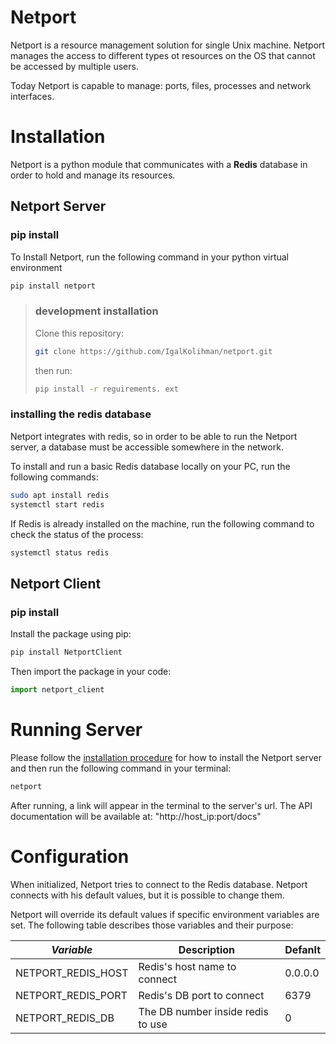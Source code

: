 # Netport

Netport is a resource management solution for single Unix machine. Netport manages the access to
different types ot resources on the OS that cannot be accessed by multiple users.

Today Netport is capable to manage: ports, files, processes and network interfaces.

# Installation

Netport is a python module that communicates with a **Redis** database in order to hold and manage
its resources.

## Netport Server

### pip install

To Install Netport, run the following command in your python virtual environment

```sh
pip install netport
```

> ### development installation
>
> Clone this repository:
> ```sh
> git clone https://github.com/IgalKolihman/netport.git
> ```
> 
> then run:
>
> ```sh
> pip install -r reguirements. ext
> ```

### installing the redis database

Netport integrates with redis, so in order to be able to run the Netport server, a database must be
accessible somewhere in the network.

To install and run a basic Redis database locally on your PC, run the following commands:

```sh
sudo apt install redis
systemctl start redis
```

If Redis is already installed on the machine, run the following command to check the status of the
process:

```sh
systemctl status redis
```

## Netport Client

### pip install

Install the package using pip:

```sh
pip install NetportClient
```

Then import the package in your code:

```python
import netport_client
```

# Running Server

Please follow the [installation procedure](#installation) for how to install the Netport server 
and then run the following command in your terminal:

```sh
netport
```

After running, a link will appear in the terminal to the server's url. The API documentation will
be available at: "http://host_ip:port/docs"

# Configuration

When initialized, Netport tries to connect to the Redis database. Netport connects with his default
values, but it is possible to change them.

Netport will override its default values if specific environment variables are set. The following
table describes those variables and their purpose:

| *Variable*         | **Description**                   | **Defanlt** |
|--------------------|-----------------------------------|-------------|
| NETPORT_REDIS_HOST | Redis's host name to connect      | 0.0.0.0     |
| NETPORT_REDIS_PORT | Redis's DB port to connect        | 6379        |
| NETPORT_REDIS_DB   | The DB number inside redis to use | 0           |
